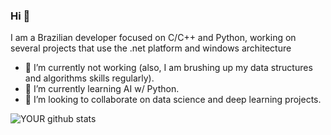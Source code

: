 
### Hi 👋
I am a Brazilian developer focused on C/C++ and Python, working on several projects that use the .net platform and windows architecture
- 🔭 I’m currently not working (also, I am brushing up my data structures and algorithms skills regularly).
- 🌱 I’m currently learning AI w/ Python.
- 🤝 I’m looking to collaborate on data science and deep learning projects. 


![YOUR github stats](https://github-readme-stats.vercel.app/api?username=yGalaxy)
